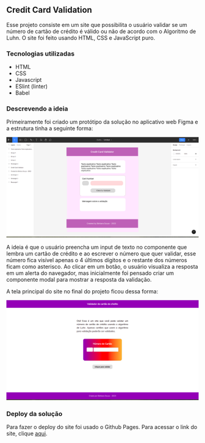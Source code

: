 ## Credit Card Validation
Esse projeto consiste em um site que possibilita o usuário validar se um número de cartão de crédito é válido ou não de acordo com o Algoritmo de Luhn. O site foi feito usando HTML, CSS e JavaScript puro. 

### Tecnologias utilizadas

* HTML
* CSS
* Javascript
* ESlint (linter)
* Babel 

### Descrevendo a ideia 

Primeiramente foi criado um protótipo da solução no aplicativo web Figma e a estrutura tinha a seguinte forma: 

![Figma protótipo](/src/images/prototipo-figma.png "Figma protótipo")

A ideia é que o usuário preencha um input de texto no componente que lembra um cartão de crédito e ao escrever o número que quer validar, esse número fica visível apenas o 4 últimos dígitos e o restante dos números ficam como asterisco. Ao clicar em um botão, o usuário visualiza a resposta em um alerta do navegador, mas inicialmente foi pensado criar um componente modal para mostrar a resposta da validação. 

A tela principal do site no final do projeto ficou dessa forma:

![Site final](/src/images/site-final.png "Site final")
### Deploy da solução 

Para fazer o deploy do site foi usado o Github Pages. 
Para acessar o link do site,  clique [aqui](https://souzabarbara.github.io/SAP009-card-validation/).
